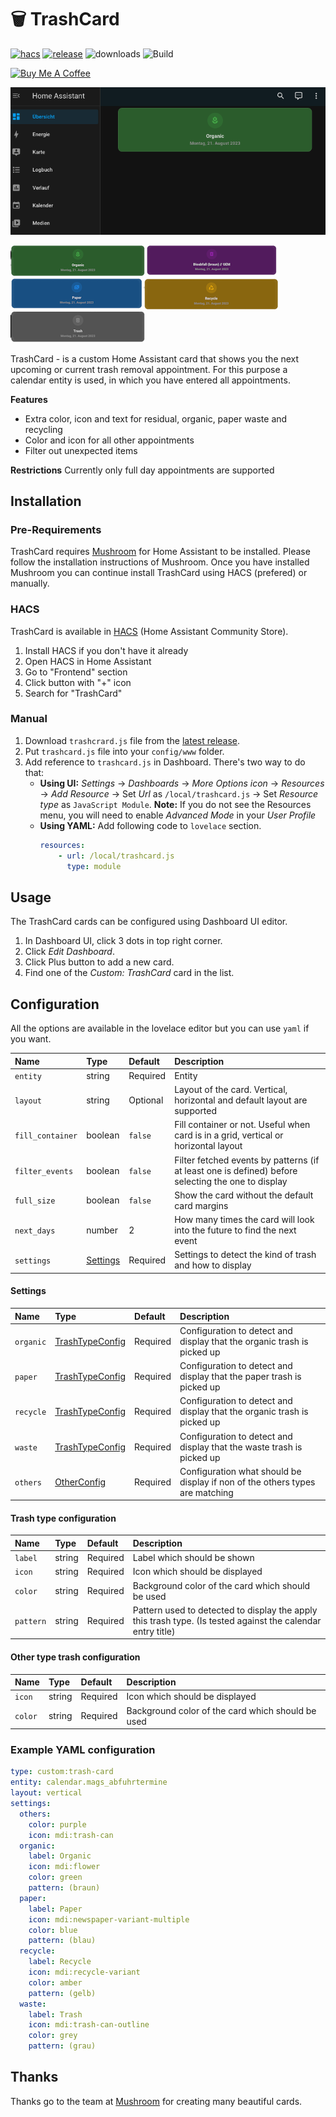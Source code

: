 # 🗑️ TrashCard

[![hacs][hacs-badge]][hacs-url]
[![release][release-badge]][release-url]
![downloads][downloads-badge]
![Build][build-badge]

<a href="https://www.buymeacoffee.com/idaho" target="_blank"><img src="https://www.buymeacoffee.com/assets/img/custom_images/white_img.png" alt="Buy Me A Coffee" style="height: auto !important;width: auto !important;" ></a>

![Cover](https://raw.githubusercontent.com/idaho/hassio-trash-card/c4d1af0895da6e0ad75ae46d0d6ce9c4cbce4a07/docs/img/overview.png)

![Organic](https://raw.githubusercontent.com/idaho/hassio-trash-card/c4d1af0895da6e0ad75ae46d0d6ce9c4cbce4a07/docs/img/organic.png)![Other Trash](https://raw.githubusercontent.com/idaho/hassio-trash-card/c4d1af0895da6e0ad75ae46d0d6ce9c4cbce4a07/docs/img/others.png)![Paper](https://raw.githubusercontent.com/idaho/hassio-trash-card/c4d1af0895da6e0ad75ae46d0d6ce9c4cbce4a07/docs/img/paper.png)![Recycle](https://raw.githubusercontent.com/idaho/hassio-trash-card/c4d1af0895da6e0ad75ae46d0d6ce9c4cbce4a07/docs/img/recycle.png)![Waste](https://raw.githubusercontent.com/idaho/hassio-trash-card/c4d1af0895da6e0ad75ae46d0d6ce9c4cbce4a07/docs/img/waste.png)

TrashCard - is a custom Home Assistant card that shows you the next upcoming or current trash removal appointment. 
For this purpose a calendar entity is used, in which you have entered all appointments.

**Features**
- Extra color, icon and text for residual, organic, paper waste and recycling
- Color and icon for all other appointments
- Filter out unexpected items

**Restrictions**
Currently only full day appointments are supported

## Installation

### Pre-Requirements

TrashCard requires [Mushroom][mushroom-url] for Home Assistant to be installed. Please follow the installation instructions of Mushroom. Once you have installed Mushroom you can continue install TrashCard using HACS (prefered) or manually.

### HACS

TrashCard is available in [HACS][hacs] (Home Assistant Community Store).

1. Install HACS if you don't have it already
2. Open HACS in Home Assistant
3. Go to "Frontend" section
4. Click button with "+" icon
5. Search for "TrashCard"

### Manual

1. Download `trashcrard.js` file from the [latest release][release-url].
2. Put `trashcard.js` file into your `config/www` folder.
3. Add reference to `trashcard.js` in Dashboard. There's two way to do that:
    - **Using UI:** _Settings_ → _Dashboards_ → _More Options icon_ → _Resources_ → _Add Resource_ → Set _Url_ as `/local/trashcard.js` → Set _Resource type_ as `JavaScript Module`.
      **Note:** If you do not see the Resources menu, you will need to enable _Advanced Mode_ in your _User Profile_
    - **Using YAML:** Add following code to `lovelace` section.
        ```yaml
        resources:
            - url: /local/trashcard.js
              type: module
        ```

## Usage

The TrashCard cards can be configured using Dashboard UI editor.

1. In Dashboard UI, click 3 dots in top right corner.
2. Click _Edit Dashboard_.
3. Click Plus button to add a new card.
4. Find one of the _Custom: TrashCard_ card in the list.

## Configuration

All the options are available in the lovelace editor but you can use `yaml` if you want.

| Name                | Type                                                | Default     | Description                                                                         |
| :------------------ | :-------------------------------------------------- | :---------- | :---------------------------------------------------------------------------------- |
| `entity`            | string                                              | Required    | Entity                                                                              |
| `layout`            | string                                              | Optional    | Layout of the card. Vertical, horizontal and default layout are supported           |
| `fill_container`    | boolean                                             | `false`     | Fill container or not. Useful when card is in a grid, vertical or horizontal layout |
| `filter_events`     | boolean                                             | `false`     | Filter fetched events by patterns (if at least one is defined) before selecting the one to display |
| `full_size`         | boolean                                             | `false`     | Show the card without the default card margins |
| `next_days`         | number                                              | 2           | How many times the card will look into the future to find the next event |
| `settings`          | [Settings](#settings)                               | Required    | Settings to detect the kind of trash and how to display |


#### Settings


| Name                | Type                                                | Default     | Description                                                                         |
| :------------------ | :-------------------------------------------------- | :---------- | :---------------------------------------------------------------------------------- |
| `organic`    | [TrashTypeConfig](#trash-type-configuration)       | Required    | Configuration to detect and display that the organic trash is picked up  |
| `paper`      | [TrashTypeConfig](#trash-type-configuration)       | Required    | Configuration to detect and display that the paper trash is picked up |
| `recycle`    | [TrashTypeConfig](#trash-type-configuration)       | Required    | Configuration to detect and display that the organic trash is picked up |
| `waste`      | [TrashTypeConfig](#trash-type-configuration)       | Required    | Configuration to detect and display that the waste trash is picked up |
| `others`     | [OtherConfig](#other-type-trash-configuration)     | Required    | Configuration what should be display if non of the others types are matching |


#### Trash type configuration

| Name                | Type                                                | Default     | Description                                                                         |
| :------------------ | :-------------------------------------------------- | :---------- | :---------------------------------------------------------------------------------- |
| `label`             | string       | Required    | Label which should be shown  |
| `icon`              | string       | Required    | Icon which should be displayed  |
| `color`             | string       | Required    | Background color of the card which should be used |
| `pattern`           | string       | Required    | Pattern used to detected to display the apply this trash type. (Is tested against the calendar entry title) |

#### Other type trash configuration

| Name                | Type                                                | Default     | Description                                                                         |
| :------------------ | :-------------------------------------------------- | :---------- | :---------------------------------------------------------------------------------- |
| `icon`              | string                                              | Required    | Icon which should be displayed  |
| `color`             | string                                              | Required    | Background color of the card which should be used |


### Example YAML configuration

```yaml
type: custom:trash-card
entity: calendar.mags_abfuhrtermine
layout: vertical
settings:
  others:
    color: purple
    icon: mdi:trash-can
  organic:
    label: Organic
    icon: mdi:flower
    color: green
    pattern: (braun)
  paper:
    label: Paper
    icon: mdi:newspaper-variant-multiple
    color: blue
    pattern: (blau)
  recycle:
    label: Recycle
    icon: mdi:recycle-variant
    color: amber
    pattern: (gelb)
  waste:
    label: Trash
    icon: mdi:trash-can-outline
    color: grey
    pattern: (grau)
``````


## Thanks

Thanks go to the team at [Mushroom][mushroom-url] for creating many beautiful cards.



<!-- Badges -->
[hacs-url]: https://github.com/hacs/integration
[hacs-badge]: https://img.shields.io/badge/hacs-default-orange.svg?style=flat-square
[release-badge]: https://img.shields.io/github/v/release/idaho/hassio-trash-card?style=flat-square
[downloads-badge]: https://img.shields.io/github/downloads/idaho/hassio-trash-card/total?style=flat-square
[build-badge]: https://img.shields.io/github/actions/workflow/status/idaho/hassio-trash-card/build.yml?label=Build&style=flat-square

<!-- References -->
[mushroom-url]: https://github.com/piitaya/lovelace-mushroom
[home-assistant]: https://www.home-assistant.io/
[home-assitant-theme-docs]: https://www.home-assistant.io/integrations/frontend/#defining-themes
[hacs]: https://hacs.xyz
[ui-lovelace-minimalist]: https://ui-lovelace-minimalist.github.io/UI/
[release-url]: https://github.com/idaho/hassio-trash-card/releases